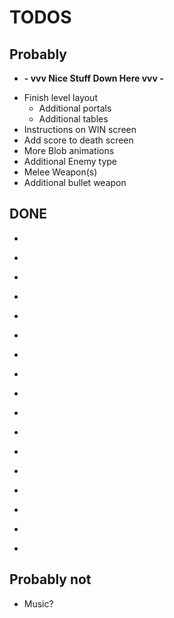 # TODOS

## Probably

* ******- vvv Nice Stuff Down Here vvv -******
- Finish level layout
	- Additional portals
	- Additional tables
- Instructions on WIN screen
- Add score to death screen
- More Blob animations
- Additional Enemy type
- Melee Weapon(s)
- Additional bullet weapon

## DONE
- ~~~Main Menu~~~
- ~~~Pause screen~~~
- ~~~Blob shoot sound~~~
- ~~~Die sound~~~
- ~~~Restart from death screen~~~
- ~~~Enemy spawners~~~
- ~~~Maximum drops for enemies~~~
- ~~~Enemy projectiles should collide with walls~~~
- ~~~Enemies should go aggro if you get too close to them~~~
- ~~~Enemies should shoot projectiles~~~
- ~~~Enemy projectiles should only harm player~~~
- ~~~Fix collisions with pickups~~~
- ~~~Health needs to be wired up~~~
- ~~~You need to die~~~
- ~~~Finish map layout~~~
- ~~~Hitting enemies with weapon should tint them~~~
- ~~~You need to be able to win (target monies amount?)~~~

## Probably not

- Music?
